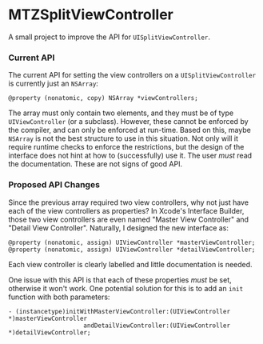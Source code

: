 # MTZSplitViewController

A small project to improve the API for `UISplitViewController`.


### Current API

The current API for setting the view controllers on a `UISplitViewController` is currently just an `NSArray`:

```objc
@property (nonatomic, copy) NSArray *viewControllers;
```

The array must only contain two elements, and they must be of type `UIViewController` (or a subclass). However, these cannot be enforced by the compiler, and can only be enforced at run-time. Based on this, maybe `NSArray` is not the best structure to use in this situation. Not only will it require runtime checks to enforce the restrictions, but the design of the interface does not hint at how to (successfully) use it. The user *must* read the documentation. These are not signs of good API.


### Proposed API Changes

Since the previous array required two view controllers, why not just have each of the view controllers as properties? In Xcode's Interface Builder, those two view controllers are even named "Master View Controller" and "Detail View Controller". Naturally, I designed the new interface as:

```objc
@property (nonatomic, assign) UIViewController *masterViewController;
@property (nonatomic, assign) UIViewController *detailViewController;
```

Each view controller is clearly labelled and little documentation is needed.

One issue with this API is that each of these properties *must* be set, otherwise it won't work.  One potential solution for this is to add an `init` function with both parameters:

```objc
- (instancetype)initWithMasterViewController:(UIViewController *)masterViewController
                     andDetailViewController:(UIViewController *)detailViewController;
```